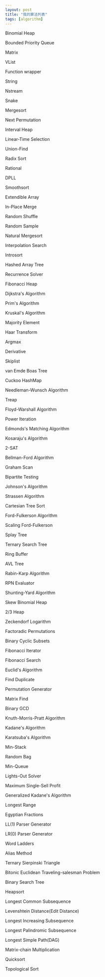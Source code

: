 ```yaml
---
layout: post
title: "我的算法列表"
tags: [algorithm]
---
```


Binomial Heap

Bounded Priority Queue

Matrix

VList

Function wrapper

String

Nstream

Snake

Mergesort

Next Permutation

Interval Heap

Linear-Time Selection

Union-Find

Radix Sort

Rational

DPLL

Smoothsort

Extendible Array

In-Place Merge

Random Shuffle

Random Sample

Natural Mergesort

Interpolation Search

Introsort

Hashed Array Tree

Recurrence Solver

Fibonacci Heap

Dijkstra's Algorithm

Prim's Algorithm

Kruskal's Algorithm

Majority Element

Haar Transform

Argmax

Derivative

Skiplist

van Emde Boas Tree

Cuckoo HashMap

Needleman-Wunsch Algorithm

Treap

Floyd-Warshall Algorithm

Power Iteration

Edmonds's Matching Algorithm

Kosaraju's Algorithm

2-SAT

Bellman-Ford Algorithm

Graham Scan

Bipartite Testing

Johnson's Algorithm

Strassen Algorithm

Cartesian Tree Sort

Ford-Fulkerson Algorithm

Scaling Ford-Fulkerson

Splay Tree

Ternary Search Tree

Ring Buffer

AVL Tree

Rabin-Karp Algorithm

RPN Evaluator

Shunting-Yard Algorithm

Skew Binomial Heap

2/3 Heap

Zeckendorf Logarithm

Factoradic Permutations

Binary Cyclic Subsets

Fibonacci Iterator

Fibonacci Search

Euclid's Algorithm

Find Duplicate

Permutation Generator

Matrix Find

Binary GCD

Knuth-Morris-Pratt Algorithm

Kadane's Algorithm

Karatsuba's Algorithm

Min-Stack

Random Bag

Min-Queue

Lights-Out Solver

Maximum Single-Sell Profit

Generalized Kadane's Algorithm

Longest Range

Egyptian Fractions

LL(1) Parser Generator

LR(0) Parser Generator

Word Ladders

Alias Method

Ternary Sierpinski Triangle

Bitonic Euclidean Traveling-salesman Problem

Binary Search Tree

Heapsort

Longest Common Subsequence

Levenshtein Distance(Edit Distance)

Longest Increasing Subsequence

Longest Palindromic Subsequence

Longest Simple Path(DAG)

Matrix-chain Multiplication

Quicksort

Topological Sort

